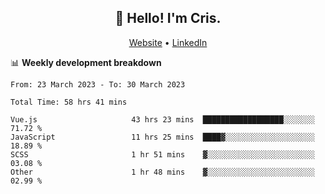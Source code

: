 
<h2 align="center">👋 Hello! I'm Cris.</h2>
<p align="center">
  <a href="https://www.criscunas.dev">Website</a> •
  <a href="https://www.linkedin.com/in/cristophercunas/">LinkedIn</a> 
</p>


📊 **Weekly development breakdown**
<!--START_SECTION:waka-->

```text
From: 23 March 2023 - To: 30 March 2023

Total Time: 58 hrs 41 mins

Vue.js                     43 hrs 23 mins  ██████████████████░░░░░░░   71.72 %
JavaScript                 11 hrs 25 mins  ████▓░░░░░░░░░░░░░░░░░░░░   18.89 %
SCSS                       1 hr 51 mins    ▓░░░░░░░░░░░░░░░░░░░░░░░░   03.08 %
Other                      1 hr 48 mins    ▓░░░░░░░░░░░░░░░░░░░░░░░░   02.99 %
```

<!--END_SECTION:waka-->
